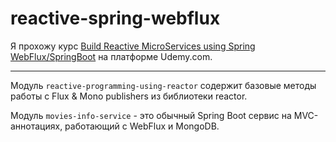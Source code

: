 # reactive-spring-webflux

Я прохожу курс 
[Build Reactive MicroServices using Spring WebFlux/SpringBoot](https://www.udemy.com/course/build-reactive-restful-apis-using-spring-boot-webflux)
на платформе Udemy.com.

---

Модуль `reactive-programming-using-reactor` содержит базовые методы работы с Flux & Mono publishers
из библиотеки reactor.

Модуль `movies-info-service` - это обычный Spring Boot сервис на MVC-аннотациях, работающий с WebFlux и MongoDB.
